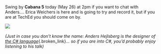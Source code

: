 Swing by **Cabana 5** today (May 26) at 2pm if you want to chat with Anders&#8230;. Erica Weichers is here and is going to try and record it, but if you are at TechEd you should come on by.

<img src="http://www.duncanmackenzie.net/images/anders_thumb.jpg" border="0" />&nbsp;

_(Just in case you don&#8217;t know the name: Anders Hejlsberg is the designer of_ [_the C# language_](http://msdn.microsoft.com/vcsharp/language){.broken_link}_&#8230; so if you are into C#, you&#8217;d probably enjoy listening to his talk)_

&nbsp;